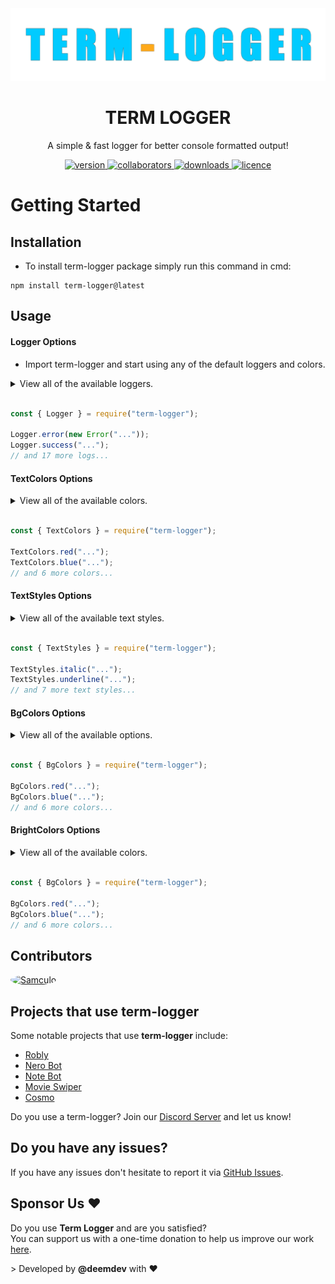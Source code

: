 <div align="center">
  <img alt="TermLogger-Banner" src="./media/Banner.png" />
</div>

<h1 align="center">TERM LOGGER</h1>
<p align="center">A simple & fast logger for better console formatted output!</p>

<p align="center">
  <a href="https://www.npmjs.com/package/term-logger">
    <img alt="version" src="https://img.shields.io/npm/v/term-logger" />
  </a>
  <a href="https://www.npmjs.com/package/term-logger">
    <img alt="collaborators" src="https://img.shields.io/npm/collaborators/term-logger" />
  </a>
  <a href="https://www.npmjs.com/package/term-logger">
    <img alt="downloads" src="https://img.shields.io/npm/dt/term-logger" />
  </a>
  <a href="https://www.npmjs.com/package/term-logger">
    <img alt="licence" src="https://img.shields.io/npm/l/term-logger" />
  </a>
</p>

<h1>Getting Started</h1>
<h2>Installation</h2>
<ul>
  <li>To install term-logger package simply run this command in cmd:</li>
</ul>

```
npm install term-logger@latest
```

<h2>Usage</h2>
<h4>Logger Options</h4>
<ul>
  <li>Import term-logger and start using any of the default loggers and colors.</li>
</ul>

<details>
  <summary>View all of the available loggers.</summary>

  <br />

- `error`
- `success`
- `warn`
- `waiting`
- `complete`
- `debug`
- `fatal`
- `info`
- `note`
- `pending`
- `start`
- `watch`
- `critical`
- `ready`
- `command`
- `event`
- `database`
- `shard`
- `cluster`
</details>

<br />

```js
const { Logger } = require("term-logger");

Logger.error(new Error("..."));
Logger.success("...");
// and 17 more logs...
```

<h4>TextColors Options</h4>

<details>
  <summary>View all of the available colors.</summary>

  <br />

- `red`
- `green`
- `yellow`
- `blue`
- `purple`
- `cyan`
- `white`
- `gray`
</details>

<br />

```js
const { TextColors } = require("term-logger");

TextColors.red("...");
TextColors.blue("...");
// and 6 more colors...
```

<h4>TextStyles Options</h4>

<details>
  <summary>View all of the available text styles.</summary>

  <br />

- `bold`
- `dim`
- `italic`
- `underline`
- `inverse`
- `hidden`
- `strikethrough`
- `visible`
</details>

<br />

```js
const { TextStyles } = require("term-logger");

TextStyles.italic("...");
TextStyles.underline("...");
// and 7 more text styles...
```

<h4>BgColors Options</h4>

<details>
  <summary>View all of the available options.</summary>

  <br />

- `red`
- `green`
- `yellow`
- `blue`
- `purple`
- `cyan`
- `white`
- `gray`
</details>

<br />

```js
const { BgColors } = require("term-logger");

BgColors.red("...");
BgColors.blue("...");
// and 6 more colors...
```

<h4>BrightColors Options</h4>

<details>
  <summary>View all of the available colors.</summary>

  <br />

- `red`
- `green`
- `yellow`
- `blue`
- `purple`
- `cyan`
- `white`
</details>

<br />

```js
const { BgColors } = require("term-logger");

BgColors.red("...");
BgColors.blue("...");
// and 6 more colors...
```

<h2>Contributors</h2>
<div align="left">
  <a href="https://samculo.com">
    <img src="https://cdn.discordapp.com/avatars/482504115189186570/776054e55a0dec97a95fd69cf2151105.png?size=1024" alt="Samculo" width="100" height="100" style="border-radius: 50%">
  </a>
  <br>
</div>

<h2>Projects that use term-logger</h2>
<p>Some notable projects that use <b>term-logger</b> include:</p>

- [Robly](https://roblybot.xyz)
- [Nero Bot](https://nerobot.eu)
- [Note Bot](https://github.com/lassejlv/note-bot)
- [Movie Swiper](https://www.movieswiper.xyz/)
- [Cosmo](https://cosmobot.app)

Do you use a term-logger? Join our [Discord Server](https://discord.com/invite/UdKSrxBXyd) and let us know!

<h2>Do you have any issues?</h2>
<p>
  If you have any issues don't hesitate to report it via
  <a href="https://github.com/devdeem/term-logger/issues">GitHub Issues</a>.
</p>

<h2>Sponsor Us ❤️</h2>
<p>
  Do you use <b>Term Logger</b> and are you satisfied?<br>You can support us with a one-time donation to help us improve our
  work <a href="https://ko-fi.com/deemdev">here</a>.
</p>

<footer>> Developed by <b>@deemdev</b> with ❤️</footer>
